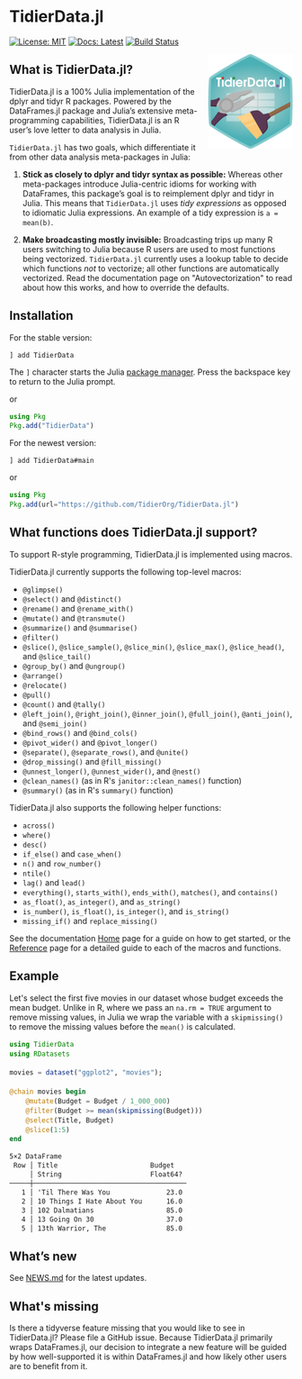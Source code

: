 # TidierData.jl

[![License: MIT](https://img.shields.io/badge/License-MIT-green.svg)](https://github.com/TidierOrg/TidierData.jl/blob/main/LICENSE)
[![Docs: Latest](https://img.shields.io/badge/Docs-Latest-blue.svg)](https://tidierorg.github.io/TidierData.jl/latest)
[![Build Status](https://github.com/TidierOrg/TidierData.jl/actions/workflows/CI.yml/badge.svg?branch=main)](https://github.com/TidierOrg/TidierData.jl/actions/workflows/CI.yml?query=branch%3Amain)
<!-- [![Downloads](https://shields.io/endpoint?url=https://pkgs.genieframework.com/api/v1/badge/TidierData&label=Downloads)](https://pkgs.genieframework.com?packages=TidierData) -->

<img src="/docs/src/assets/Tidier_jl_logo.png" align="right" style="padding-left:10px;" width="150"/>

## What is TidierData.jl?

TidierData.jl is a 100% Julia implementation of the dplyr and tidyr R packages. Powered by the DataFrames.jl package and Julia’s
extensive meta-programming capabilities, TidierData.jl is an R user’s love
letter to data analysis in Julia.

`TidierData.jl` has two goals, which differentiate it from other data analysis
meta-packages in Julia:

1.  **Stick as closely to dplyr and tidyr syntax as possible:** Whereas other
    meta-packages introduce Julia-centric idioms for working with
    DataFrames, this package’s goal is to reimplement dplyr and tidyr
    in Julia. This means that `TidierData.jl` uses *tidy expressions* as opposed
    to idiomatic Julia expressions. An example of a tidy expression is
    `a = mean(b)`.

2.  **Make broadcasting mostly invisible:** Broadcasting trips up many R
    users switching to Julia because R users are used to most functions
    being vectorized. `TidierData.jl` currently uses a lookup table to decide
    which functions *not* to vectorize; all other functions are
    automatically vectorized. Read the documentation page on "Autovectorization"
    to read about how this works, and how to override the defaults.

## Installation

For the stable version:

```
] add TidierData
```

The `]` character starts the Julia [package manager](https://docs.julialang.org/en/v1/stdlib/Pkg/). Press the backspace key to return to the Julia prompt.

or


```julia
using Pkg
Pkg.add("TidierData")
```

For the newest version:

```
] add TidierData#main
```

or

```julia
using Pkg
Pkg.add(url="https://github.com/TidierOrg/TidierData.jl")
```

## What functions does TidierData.jl support?

To support R-style programming, TidierData.jl is implemented using macros.

TidierData.jl currently supports the following top-level macros:

- `@glimpse()`
- `@select()` and `@distinct()`
- `@rename()` and `@rename_with()`
- `@mutate()` and `@transmute()` 
- `@summarize()` and `@summarise()`
- `@filter()`
- `@slice()`, `@slice_sample()`, `@slice_min()`, `@slice_max()`, `@slice_head()`, and `@slice_tail()`
- `@group_by()` and `@ungroup()`
- `@arrange()`
- `@relocate()`
- `@pull()`
- `@count()` and `@tally()`
- `@left_join()`, `@right_join()`, `@inner_join()`, `@full_join()`, `@anti_join()`, and `@semi_join()`
- `@bind_rows()` and `@bind_cols()`
- `@pivot_wider()` and `@pivot_longer()`
- `@separate()`, `@separate_rows()`, and `@unite()`
- `@drop_missing()` and `@fill_missing()`
- `@unnest_longer()`, `@unnest_wider()`, and `@nest()`
- `@clean_names()` (as in R's `janitor::clean_names()` function)
- `@summary()` (as in R's `summary()` function)

TidierData.jl also supports the following helper functions:

- `across()`
- `where()`
- `desc()`
- `if_else()` and `case_when()`
- `n()` and `row_number()`
- `ntile()`
- `lag()` and `lead()`
- `everything()`, `starts_with()`, `ends_with()`, `matches()`, and `contains()`
- `as_float()`, `as_integer()`, and `as_string()`
- `is_number()`, `is_float()`, `is_integer()`, and `is_string()`
- `missing_if()` and `replace_missing()`

See the documentation [Home](https://tidierorg.github.io/TidierData.jl/latest/) page for a guide on how to get started, or the [Reference](https://tidierorg.github.io/TidierData.jl/latest/reference/) page for a detailed guide to each of the macros and functions.

## Example

Let's select the first five movies in our dataset whose budget exceeds the mean budget. Unlike in R, where we pass an `na.rm = TRUE` argument to remove missing values, in Julia we wrap the variable with a `skipmissing()` to remove the missing values before the `mean()` is calculated.

```julia
using TidierData
using RDatasets

movies = dataset("ggplot2", "movies");

@chain movies begin
    @mutate(Budget = Budget / 1_000_000)
    @filter(Budget >= mean(skipmissing(Budget)))
    @select(Title, Budget)
    @slice(1:5)
end
```

```
5×2 DataFrame
 Row │ Title                       Budget   
     │ String                      Float64? 
─────┼──────────────────────────────────────
   1 │ 'Til There Was You              23.0
   2 │ 10 Things I Hate About You      16.0
   3 │ 102 Dalmatians                  85.0
   4 │ 13 Going On 30                  37.0
   5 │ 13th Warrior, The               85.0
```

## What’s new

See [NEWS.md](https://github.com/TidierOrg/TidierData.jl/blob/main/NEWS.md) for the latest updates.

## What's missing

Is there a tidyverse feature missing that you would like to see in TidierData.jl? Please file a GitHub issue. Because TidierData.jl primarily wraps DataFrames.jl, our decision to integrate a new feature will be guided by how well-supported it is within DataFrames.jl and how likely other users are to benefit from it.